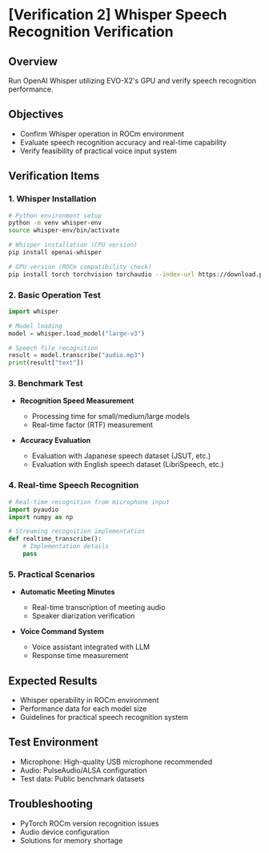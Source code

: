 # [Verification 2] Whisper Speech Recognition Verification

## Overview
Run OpenAI Whisper utilizing EVO-X2's GPU and verify speech recognition performance.

## Objectives
- Confirm Whisper operation in ROCm environment
- Evaluate speech recognition accuracy and real-time capability
- Verify feasibility of practical voice input system

## Verification Items

### 1. Whisper Installation
```bash
# Python environment setup
python -m venv whisper-env
source whisper-env/bin/activate

# Whisper installation (CPU version)
pip install openai-whisper

# GPU version (ROCm compatibility check)
pip install torch torchvision torchaudio --index-url https://download.pytorch.org/whl/rocm6.0
```

### 2. Basic Operation Test
```python
import whisper

# Model loading
model = whisper.load_model("large-v3")

# Speech file recognition
result = model.transcribe("audio.mp3")
print(result["text"])
```

### 3. Benchmark Test
- **Recognition Speed Measurement**
  - Processing time for small/medium/large models
  - Real-time factor (RTF) measurement
  
- **Accuracy Evaluation**
  - Evaluation with Japanese speech dataset (JSUT, etc.)
  - Evaluation with English speech dataset (LibriSpeech, etc.)

### 4. Real-time Speech Recognition
```python
# Real-time recognition from microphone input
import pyaudio
import numpy as np

# Streaming recognition implementation
def realtime_transcribe():
    # Implementation details
    pass
```

### 5. Practical Scenarios
- **Automatic Meeting Minutes**
  - Real-time transcription of meeting audio
  - Speaker diarization verification

- **Voice Command System**
  - Voice assistant integrated with LLM
  - Response time measurement

## Expected Results
- Whisper operability in ROCm environment
- Performance data for each model size
- Guidelines for practical speech recognition system

## Test Environment
- Microphone: High-quality USB microphone recommended
- Audio: PulseAudio/ALSA configuration
- Test data: Public benchmark datasets

## Troubleshooting
- PyTorch ROCm version recognition issues
- Audio device configuration
- Solutions for memory shortage